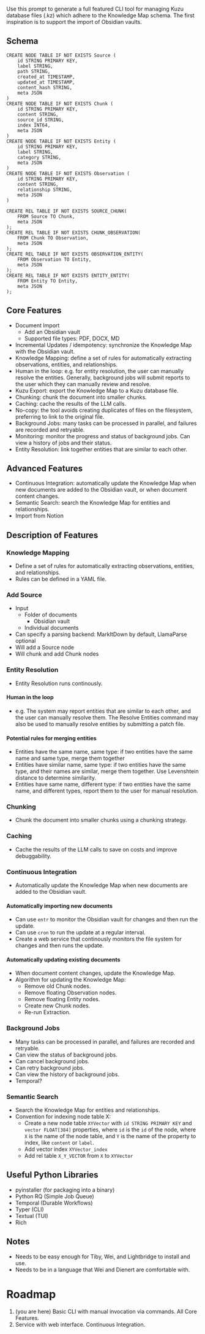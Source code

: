 Use this prompt to generate a full featured CLI tool for managing Kuzu database files (.kz) which adhere to the Knowledge Map schema. The first inspiration is to support the import of Obsidian vaults.

## Schema

```
CREATE NODE TABLE IF NOT EXISTS Source (
	id STRING PRIMARY KEY,
	label STRING,
	path STRING,
	created_at TIMESTAMP,
	updated_at TIMESTAMP,
	content_hash STRING,
	meta JSON
)
CREATE NODE TABLE IF NOT EXISTS Chunk (
	id STRING PRIMARY KEY,
	content STRING,
	source_id STRING,
	index INT64,
	meta JSON
)
CREATE NODE TABLE IF NOT EXISTS Entity (
	id STRING PRIMARY KEY,
	label STRING,
	category STRING,
	meta JSON
)
CREATE NODE TABLE IF NOT EXISTS Observation (
	id STRING PRIMARY KEY,
	content STRING,
	relationship STRING,
	meta JSON
)

CREATE REL TABLE IF NOT EXISTS SOURCE_CHUNK(
	FROM Source TO Chunk,
	meta JSON
);
CREATE REL TABLE IF NOT EXISTS CHUNK_OBSERVATION(
	FROM Chunk TO Observation,
	meta JSON
);
CREATE REL TABLE IF NOT EXISTS OBSERVATION_ENTITY(
	FROM Observation TO Entity,
	meta JSON
);
CREATE REL TABLE IF NOT EXISTS ENTITY_ENTITY(
	FROM Entity TO Entity,
	meta JSON
);
```

## Core Features

- Document Import
  - Add an Obsidian vault
  - Supported file types: PDF, DOCX, MD
- Incremental Updates / idempotency: synchronize the Knowledge Map with the Obsidian vault.
- Knowledge Mapping: define a set of rules for automatically extracting observations, entities, and relationships.
- Human in the loop: e.g. for entity resolution, the user can manually resolve the entities. Generally, background jobs will submit reports to the user which they can manually review and resolve.
- Kuzu Export: export the Knowledge Map to a Kuzu database file.
- Chunking: chunk the document into smaller chunks.
- Caching: cache the results of the LLM calls.
- No-copy: the tool avoids creating duplicates of files on the filesystem, preferring to link to the original file.
- Background Jobs: many tasks can be processed in parallel, and failures are recorded and retryable.
- Monitoring: monitor the progress and status of background jobs. Can view a history of jobs and their status.
- Entity Resolution: link together entities that are similar to each other.

## Advanced Features

- Continuous Integration: automatically update the Knowledge Map when new documents are added to the Obsidian vault, or when document content changes.
- Semantic Search: search the Knowledge Map for entities and relationships.
- Import from Notion

## Description of Features

### Knowledge Mapping

- Define a set of rules for automatically extracting observations, entities, and relationships.
- Rules can be defined in a YAML file.

### Add Source
- Input
	- Folder of documents
		- Obsidian vault
	- Individual documents
- Can specify a parsing backend: MarkItDown by default, LlamaParse optional
- Will add a Source node
- Will chunk and add Chunk nodes

### Entity Resolution

- Entity Resolution runs continously.

#### Human in the loop

- e.g. The system may report entities that are similar to each other, and the user can manually resolve them. The Resolve Entities command may also be used to manually resolve entities by submitting a patch file.

#### Potential rules for merging entities

- Entities have the same name, same type: if two entities have the same name and same type, merge them together
- Entities have similar name, same type: if two entities have the same type, and their names are similar, merge them together. Use Levenshtein distance to determine similarity.
- Entities have same name, different type: if two entities have the same name, and different types, report them to the user for manual resolution.

### Chunking

- Chunk the document into smaller chunks using a chunking strategy.

### Caching

- Cache the results of the LLM calls to save on costs and improve debuggability.

### Continuous Integration

- Automatically update the Knowledge Map when new documents are added to the Obsidian vault.

#### Automatically importing new documents

- Can use `entr` to monitor the Obsidian vault for changes and then run the update.
- Can use `cron` to run the update at a regular interval.
- Create a web service that continously monitors the file system for changes and then runs the update.

#### Automatically updating existing documents

- When document content changes, update the Knowledge Map.
- Algorithm for updating the Knowledge Map:
	- Remove old Chunk nodes.
	- Remove floating Observation nodes.
	- Remove floating Entity nodes.
	- Create new Chunk nodes.
	- Re-run Extraction.

### Background Jobs

- Many tasks can be processed in parallel, and failures are recorded and retryable.
- Can view the status of background jobs.
- Can cancel background jobs.
- Can retry background jobs.
- Can view the history of background jobs.
- Temporal?

### Semantic Search

- Search the Knowledge Map for entities and relationships.
- Convention for indexing node table X:
	- Create a new node table `XYVector` with `id STRING PRIMARY KEY` and `vector FLOAT[384]` properties, where `id` is the `id` of the node, where `X` is the name of the node table, and `Y` is the name of the property to index, like `content` or `label`.
	- Add vector index `XYVector_index`
	- Add rel table `X_Y_VECTOR` from `X` to `XYVector`

## Useful Python Libraries

- pyinstaller (for packaging into a binary)
- Python RQ (Simple Job Queue)
- Temporal (Durable Workflows)
- Typer (CLI)
- Textual (TUI)
- Rich

## Notes

- Needs to be easy enough for Tiby, Wei, and Lightbridge to install and use.
- Needs to be in a language that Wei and Dienert are comfortable with.

# Roadmap

1. (you are here) Basic CLI with manual invocation via commands. All Core Features.
2. Service with web interface. Continuous Integration.
